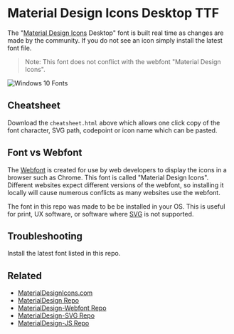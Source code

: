 # Material Design Icons Desktop TTF

The "[Material Design Icons](https://MaterialDesignIcons.com) Desktop" font is built real time as changes are made by the community. If you do not see an icon simply install the latest font file.

> Note: This font does not conflict with the webfont "Material Design Icons".

![Windows 10 Fonts](https://i.imgur.com/WjjRGWj.png)

## Cheatsheet

Download the `cheatsheet.html` above which allows one click copy of the font character, SVG path, codepoint or icon name which can be pasted.

## Font vs Webfont

The [Webfont](https://github.com/Templarian/MaterialDesign-Webfont) is created for use by web developers to display the icons in a browser such as Chrome. This font is called "Material Design Icons". Different websites expect different versions of the webfont, so installing it locally will cause numerous conflicts as many websites use the webfont.

The font in this repo was made to be be installed in your OS. This is useful for print, UX software, or software where [SVG](https://github.com/Templarian/MaterialDesign) is not supported.

## Troubleshooting

Install the latest font listed in this repo.

## Related

- [MaterialDesignIcons.com](https://materialdesignicons.com/)
- [MaterialDesign Repo](https://github.com/Templarian/MaterialDesign/)
- [MaterialDesign-Webfont Repo](https://github.com/Templarian/MaterialDesign-Webfont)
- [MaterialDesign-SVG Repo](https://github.com/Templarian/MaterialDesign-SVG)
- [MaterialDesign-JS Repo](https://github.com/Templarian/MaterialDesign-JS)
